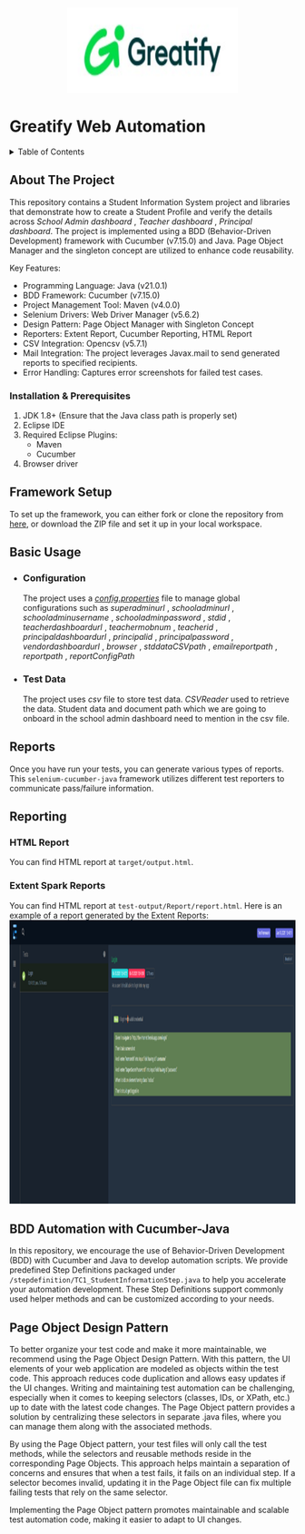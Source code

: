 <!-- PROJECT LOGO -->
<br />
<div  >
<p align="center" >
  <a  href="https://github.com/MullaiGreatify/-Greatify_ERP_Automation">
    <img  src="File/Image.jpeg" alt="Logo" width="300" height="150">
  </a>
</p>
  
Greatify Web Automation
===================================

<!-- TABLE OF CONTENTS -->
<details align="left">
  <summary>Table of Contents</summary>
  <ol>
    <li>
      <a href="#about-the-project">About The Project</a>
      <ul>
        <li><a href="#key-features">Key Features:</a></li>
      </ul>
    </li>
    <li>
      <a href="#installation-&-prerequisites">Installation & Prerequisites</a>
    </li>
    <li><a href="#framework-setup">Framework Setup</a></li>
    <li><a href="#basic-usage">Basic Usage</a></li>
     <ul>
        <li><a href="#configuration">Configuration</a></li>
        <li><a href="#test-data">Test Data</a></li>
      </ul>
    <li><a href="#reports">Reports</a></li>
    <li><a href="#reporting">Reporting</a></li>
     <ul>
        <li><a href="#HTML-report">HTML Report</a></li>
        <li><a href="#extent-spark-reports">Extent Spark Reports</a></li>
      </ul>
    <li><a href="#BDD-automation-with-cucumber-java">BDD Automation with Cucumber-Java</a></li>
    <li><a href="#page-object-design-pattern">Page Object Design Pattern</a></li>
  </ol>
</details>


<!-- ABOUT THE PROJECT -->
## About The Project

This repository contains a Student Information System project and libraries that demonstrate how to create a Student Profile and verify the details across *School Admin dashboard* , *Teacher dashboard* , *Principal dashboard*. The project is implemented using a BDD (Behavior-Driven Development) framework with Cucumber (v7.15.0) and Java. Page Object Manager and the singleton concept are utilized to enhance code reusability.

Key Features:
- Programming Language: Java (v21.0.1)
- BDD Framework: Cucumber (v7.15.0)
- Project Management Tool: Maven (v4.0.0)
- Selenium Drivers: Web Driver Manager (v5.6.2)
- Design Pattern: Page Object Manager with Singleton Concept
- Reporters: Extent Report, Cucumber Reporting, HTML Report
- CSV Integration: Opencsv (v5.7.1)
- Mail Integration: The project leverages Javax.mail to send generated reports to specified recipients.
- Error Handling: Captures error screenshots for failed test cases.

### Installation & Prerequisites

1. JDK 1.8+ (Ensure that the Java class path is properly set)
2. Eclipse IDE
3. Required Eclipse Plugins:
   - Maven
   - Cucumber
4. Browser driver 

## Framework Setup

To set up the framework, you can either fork or clone the repository from [here](), or download the ZIP file and set it up in your local workspace.

## Basic Usage

- ### Configuration
  The project uses a [*config.properties*](./src/test/resources/config.properties) file to manage global configurations such as *superadminurl* , *schooladminurl* , *schooladminusername* , *schooladminpassword* , *stdid* , *teacherdashboardurl* , *teachermobnum* , *teacherid* , *principaldashboardurl* , *principalid* , *principalpassword* , *vendordashboardurl* , *browser* , *stddataCSVpath* , *emailreportpath* , *reportpath* , *reportConfigPath*

- ### Test Data
  The project uses *csv* file to store test data. *CSVReader* used to retrieve the data.
  Student data and document path which we are going to onboard in the school admin dashboard need to mention in the csv file.

## Reports

Once you have run your tests, you can generate various types of reports. This `selenium-cucumber-java` framework utilizes different test reporters to communicate pass/failure information.

## Reporting

### HTML Report

You can find HTML report at `target/output.html`.

### Extent Spark Reports

You can find HTML report at `test-output/Report/report.html`. Here is an example of a report generated by the Extent Reports:
 <img  src="File/demo.png" alt="demo-report" width="800" height="500">

## BDD Automation with Cucumber-Java

In this repository, we encourage the use of Behavior-Driven Development (BDD) with Cucumber and Java to develop automation scripts. We provide predefined Step Definitions packaged under `/stepdefinition/TC1_StudentInformationStep.java` to help you accelerate your automation development. These Step Definitions support commonly used helper methods and can be customized according to your needs.

## Page Object Design Pattern

To better organize your test code and make it more maintainable, we recommend using the Page Object Design Pattern. With this pattern, the UI elements of your web application are modeled as objects within the test code. This approach reduces code duplication and allows easy updates if the UI changes. Writing and maintaining test automation can be challenging, especially when it comes to keeping selectors (classes, IDs, or XPath, etc.) up to date with the latest code changes. The Page Object pattern provides a solution by centralizing these selectors in separate <pagename>.java files, where you can manage them along with the associated methods.

By using the Page Object pattern, your test files will only call the test methods, while the selectors and reusable methods reside in the corresponding Page Objects. This approach helps maintain a separation of concerns and ensures that when a test fails, it fails on an individual step. If a selector becomes invalid, updating it in the Page Object file can fix multiple failing tests that rely on the same selector.

Implementing the Page Object pattern promotes maintainable and scalable test automation code, making it easier to adapt to UI changes.
